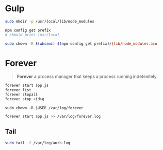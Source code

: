 # Gulp

```bash
sudo mkdir -p /usr/local/lib/node_modules
```

```bash
npm config get prefix
# should print /usr/local
```

```bash
sudo chown -R $(whoami) $(npm config get prefix)/{lib/node_modules,bin,share}
```

# Forever

> **Forever** a process manager that keeps a process running indefenitely.

```bash
forever start app.js
forever list
forever stopall
forever stop <id>g
```

```
sudo chown -R $USER /var/log/forever
```

```bash
forever start app.js >> /var/log/forever.log
```

## Tail

```bash
sudo tail -f /var/log/auth.log
```
